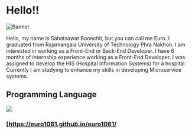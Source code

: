 # Hello!!

![Banner](https://res.cloudinary.com/dkknun8xu/image/upload/v1677669771/GITHUB/Screenshot_2023-03-01_182119_h1j6lm.png)

Hello, my name is Sahatsawat Boonchit, but you can call me Euro. I graduated from Rajamangala University of Technology Phra Nakhon. I am interested in working as a Front-End or Back-End Developer. I have 6 months of internship experience working as a Front-End Developer. I was assigned to develop the HIS (Hospital Information Systems) for a hospital. Currently I am studying to enhance my skills in developing Microservice systems.

## Programming Language

![](https://skillicons.dev/icons?i=python,go,js,ts,php)

### [https://euro1061.github.io/euro1061/
